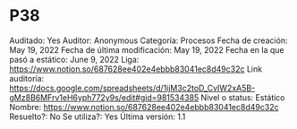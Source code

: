 # P38

Auditado: Yes
Auditor: Anonymous
Categoría: Procesos
Fecha de creación: May 19, 2022
Fecha de última modificación: May 19, 2022
Fecha en la que pasó a estático: June 9, 2022
Liga: https://www.notion.so/687628ee402e4ebbb83041ec8d49c32c
Link auditoría: https://docs.google.com/spreadsheets/d/1ijM3c2toD_CvIW2xA5B-gMz8B6MFrv1eH6yph772y9s/edit#gid=981534385
Nivel o status: Estático
Nombre: https://www.notion.so/687628ee402e4ebbb83041ec8d49c32c 
Resuelto?: No
Se utiliza?: Yes
Última versión: 1.1